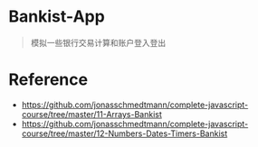 # Bankist-App

> 模拟一些银行交易计算和账户登入登出

# Reference

- https://github.com/jonasschmedtmann/complete-javascript-course/tree/master/11-Arrays-Bankist
- https://github.com/jonasschmedtmann/complete-javascript-course/tree/master/12-Numbers-Dates-Timers-Bankist
